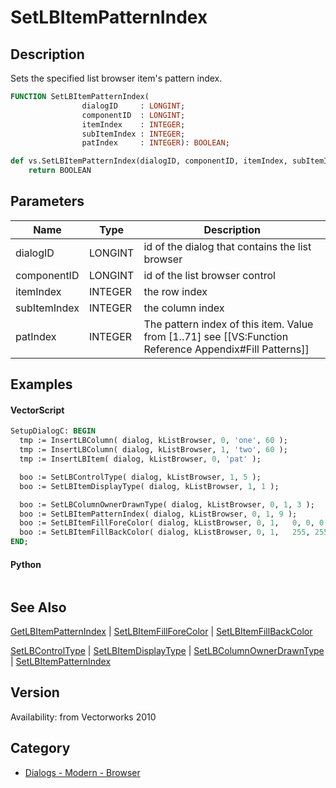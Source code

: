 # SetLBItemPatternIndex

## Description
Sets the specified list browser item's pattern index.

```pascal
FUNCTION SetLBItemPatternIndex(
				dialogID     : LONGINT;
				componentID  : LONGINT;
				itemIndex    : INTEGER;
				subItemIndex : INTEGER;
				patIndex     : INTEGER): BOOLEAN;
```

```python
def vs.SetLBItemPatternIndex(dialogID, componentID, itemIndex, subItemIndex, patIndex):
    return BOOLEAN
```

## Parameters
|Name|Type|Description|
|---|---|---|
|dialogID|LONGINT|id of the dialog that contains the list browser|
|componentID|LONGINT|id of the list browser control|
|itemIndex|INTEGER|the row index|
|subItemIndex|INTEGER|the column index|
|patIndex|INTEGER|The pattern index of this item. Value from [1..71] see [[VS:Function Reference Appendix#Fill Patterns]]|

## Examples
#### VectorScript ####
```pascal
SetupDialogC: BEGIN
  tmp := InsertLBColumn( dialog, kListBrowser, 0, 'one', 60 );
  tmp := InsertLBColumn( dialog, kListBrowser, 1, 'two', 60 );
  tmp := InsertLBItem( dialog, kListBrowser, 0, 'pat' );

  boo := SetLBControlType( dialog, kListBrowser, 1, 5 );
  boo := SetLBItemDisplayType( dialog, kListBrowser, 1, 1 );

  boo := SetLBColumnOwnerDrawnType( dialog, kListBrowser, 0, 1, 3 );
  boo := SetLBItemPatternIndex( dialog, kListBrowser, 0, 1, 9 );
  boo := SetLBItemFillForeColor( dialog, kListBrowser, 0, 1,   0, 0, 0 );
  boo := SetLBItemFillBackColor( dialog, kListBrowser, 0, 1,   255, 255, 255 );
END;
```
#### Python ####
```python

```

## See Also
[GetLBItemPatternIndex](GetLBItemPatternIndex.md) | [SetLBItemFillForeColor](SetLBItemFillForeColor.md) | [SetLBItemFillBackColor](SetLBItemFillBackColor.md)

[SetLBControlType](SetLBControlType.md) | [SetLBItemDisplayType](SetLBItemDisplayType.md) | [SetLBColumnOwnerDrawnType](SetLBColumnOwnerDrawnType.md) | [SetLBItemPatternIndex](SetLBItemPatternIndex.md)

## Version
Availability: from Vectorworks 2010

## Category
* [Dialogs - Modern - Browser](../Categories/Dialogs%20-%20Modern%20-%20Browser.md)
